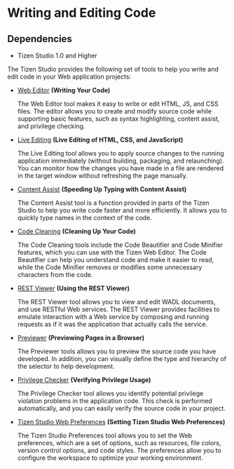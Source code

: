 # Writing and Editing Code

## Dependencies
- Tizen Studio 1.0 and Higher


The Tizen Studio provides the following set of tools to help you write and edit code in your Web application projects:

- [Web Editor](web_editor_w.md) **(Writing Your Code)**		 

   The Web Editor tool makes it easy to write or edit HTML, JS, and CSS files. The editor allows you to create and modify source code while supporting basic features, such as syntax highlighting, content assist, and privilege checking.

- [Live Editing](live_editing_w.md) **(Live Editing of HTML, CSS, and JavaScript)** 

   The Live Editing tool allows you to apply source changes to the running application immediately (without building, packaging, and relaunching). You can monitor how the changes you have made in a file are rendered in the target window without refreshing the page manually.

- [Content Assist](content_assist_w.md) **(Speeding Up Typing with Content Assist)** 

  The Content Assist tool is a function provided in parts of the Tizen Studio to help you write code faster and more efficiently. It allows you to quickly type names in the context of the code.

- [Code Cleaning](code_productivity_w.md) **(Cleaning Up Your Code)** 

  The Code Cleaning tools include the Code Beautifier and Code Minifier features, which you can use with the Tizen Web Editor. The Code Beautifier can help you understand code and make it easier to read, while the Code Minifier removes or modifies some unnecessary characters from the code.

- [REST Viewer](rest_viewer_w.md) **(Using the REST Viewer)** 

  The REST Viewer tool allows you to view and edit WADL documents, and use RESTful Web services. The REST Viewer provides facilities to emulate interaction with a Web service by composing and running requests as if it was the application that actually calls the service.

- [Previewer](previewer_w.md) **(Previewing Pages in a Browser)** 

  The Previewer tools allows you to preview the source code you have developed. In addition, you can visually define the type and hierarchy of the selector to help development.

- [Privilege Checker](privilege_checker_w.md) **(Verifying Privilege Usage)** 

  The Privilege Checker tool allows you identify potential privilege violation problems in the application code. This check is performed automatically, and you can easily verify the source code in your project.

- [Tizen Studio Web Preferences](IDE_preferences_w.md) **(Setting Tizen Studio Web Preferences)** 

   The Tizen Studio Preferences tool allows you to set the Web preferences, which are a set of options, such as resources, file colors, version control options, and code styles. The preferences allow you to configure the workspace to optimize your working environment.